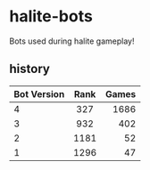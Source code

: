 # halite-bots
Bots used during halite gameplay!
## history

| Bot Version   | Rank          | Games |
| ------------- |:-------------:| -----:|
| 4             | 327           |  1686 |
| 3             | 932           |   402 |
| 2             | 1181          |   52  |
| 1             | 1296          |   47  |

